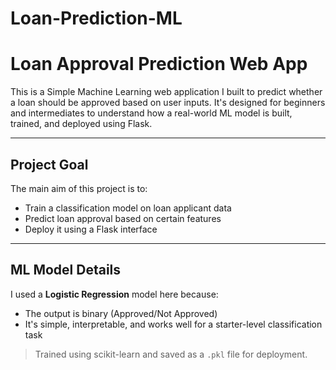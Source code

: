 # Loan-Prediction-ML


# Loan Approval Prediction Web App
 
This is a Simple Machine Learning web application I built to predict whether a loan should be approved based on user inputs. It's designed for beginners and intermediates to understand how a real-world ML model is built, trained, and deployed using Flask.

---

## Project Goal

The main aim of this project is to:
- Train a classification model on loan applicant data
- Predict loan approval based on certain features
- Deploy it using a Flask interface

---

## ML Model Details

I used a **Logistic Regression** model here because:
- The output is binary (Approved/Not Approved)
- It's simple, interpretable, and works well for a starter-level classification task

> Trained using scikit-learn and saved as a `.pkl` file for deployment.




